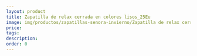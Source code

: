 ```yaml
---
layout: product
title: Zapatilla de relax cerrada en colores lisos_25Eu
image: img/productos/zapatillas-senora-invierno/Zapatilla de relax cerrada en colores lisos_25Eu.jpeg
price: 
tags: 
description: 
order: 0
---
```

